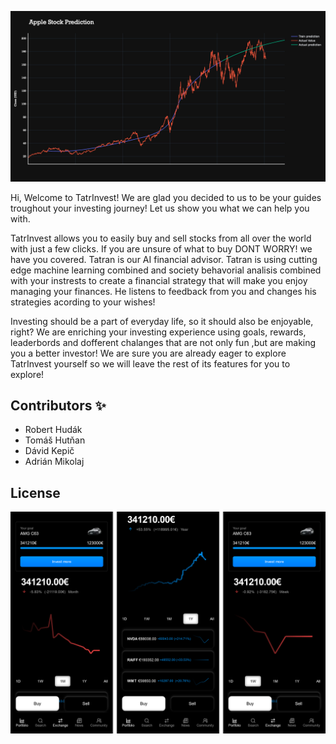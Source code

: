 ![image](.showcase_images/Top.png)

Hi, Welcome to TatrInvest!
We are glad you decided to us to be your guides troughout your investing journey! Let us show you what we can help you with.

TatrInvest allows you to easily buy and sell stocks from all over the world with just a few clicks. If you are unsure of what to buy DONT WORRY! we have you covered. Tatran is our AI financial advisor. Tatran is using cutting edge machine learning combined and society behavorial analisis combined with your instrests to create a financial strategy that will make you enjoy managing your finances. He listens to feedback from you and changes his strategies acording to your wishes!

Investing should be a part of everyday life, so it should also be enjoyable, right? We are enriching your investing experience using goals, rewards, leaderbords and dofferent chalanges that are not only fun ,but are making you a better investor! We are sure you are already eager to explore TatrInvest yourself so we will leave the rest of its features for you to explore!


## Contributors ✨
 - Robert Hudák
 - Tomáš Hutňan
 - Dávid Kepič
 - Adrián Mikolaj

## License


![image](.showcase_images/Bot.png)

